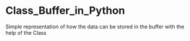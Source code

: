 # Class_Buffer_in_Python
Simple representation of how the data can be stored in the buffer with the help of the Class

